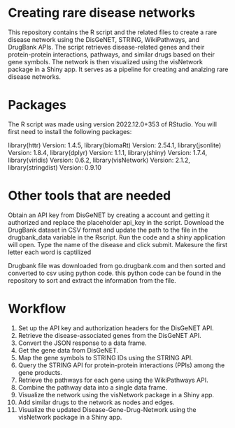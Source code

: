 # Creating rare disease networks
This repository contains the R script and the related files to create a rare disease network using the DisGeNET, STRING, WikiPathways, and DrugBank APIs. The script retrieves disease-related genes and their protein-protein interactions, pathways, and similar drugs based on their gene symbols. The network is then visualized using the visNetwork package in a Shiny app. It serves as a pipeline for creating and analzing rare disease networks. 

# Packages

The R script was made using version 2022.12.0+353 of RStudio. You will first need to install the following packages: 

library(httr) Version: 1.4.5, library(biomaRt) Version: 2.54.1, library(jsonlite) Version: 1.8.4, library(dplyr) Version: 1.1.1, library(shiny) Version: 1.7.4, library(viridis) Version: 0.6.2, library(visNetwork) Version: 2.1.2, library(stringdist) Version: 0.9.10 


# Other tools that are needed
Obtain an API key from DisGeNET by creating a account and getting it authorized and replace the placeholder api_key in the script. Download the DrugBank dataset in CSV format and update the path to the file in the drugbank_data variable in the Rscript. Run the code and a shiny application will open. Type the name of the disease and click submit. Makesure the first letter each word is captilized

Drugbank file was downloaded from go.drugbank.com and then sorted and converted to csv using python code. this python code can be found in the repository to sort and extract the information from the file. 



# Workflow
1) Set up the API key and authorization headers for the DisGeNET API.
2) Retrieve the disease-associated genes from the DisGeNET API.
3) Convert the JSON response to a data frame.
4) Get the gene data from DisGeNET.
5) Map the gene symbols to STRING IDs using the STRING API.
6) Query the STRING API for protein-protein interactions (PPIs) among the gene products.
7) Retrieve the pathways for each gene using the WikiPathways API.
8) Combine the pathway data into a single data frame.
9) Visualize the network using the visNetwork package in a Shiny app.
11) Add similar drugs to the network as nodes and edges.
12) Visualize the updated Disease-Gene-Drug-Network using the visNetwork package in a Shiny app.



